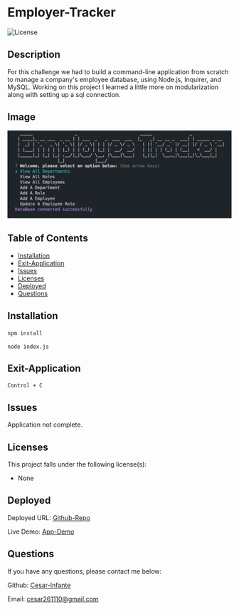 # Employer-Tracker
![License](https://img.shields.io/static/v1?label=License&message="None&color=BLUE)
## Description
For this challenge we had to build a command-line application from scratch to manage a company's employee database, using Node.js, Inquirer, and MySQL. Working on this project I learned a little more on modularization along with setting up a sql connection.

## Image
<img src="Assets/App.png" alt="Employee Tracker in terminal">

## Table of Contents
* [Installation](#installation)
* [Exit-Application](#Exit-Application)
* [Issues](#issues)
* [Licenses](#licenses)
* [Deployed](#deployed)
* [Questions](#questions)
## Installation
``` 
npm install
```
```
node index.js
```
## Exit-Application
```
Control + C 
```
## Issues
Application not complete.
## Licenses
This project falls under the following license(s): 

* None
## Deployed
Deployed URL: [Github-Repo](https://github.com/Cesar-Infante/Employer-Tracker)

Live Demo: [App-Demo](https://drive.google.com/file/d/1yfFGroTyO_W8eTsqY6htaGp1W0cM_G6W/view)
## Questions
If you have any questions, please contact me below: 

Github: [Cesar-Infante](https://github.com/Cesar-Infante) 

Email: cesar261110@gmail.com
